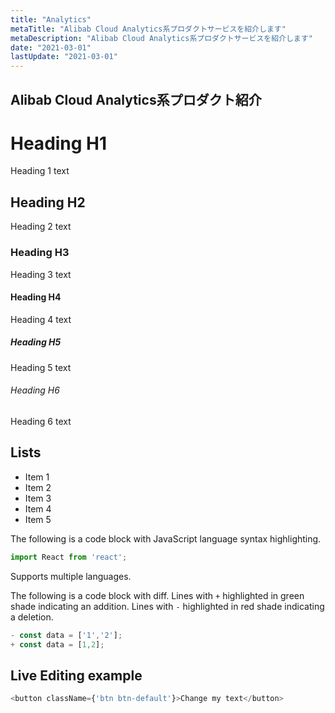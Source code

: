 ```yaml
---
title: "Analytics"
metaTitle: "Alibab Cloud Analytics系プロダクトサービスを紹介します"
metaDescription: "Alibab Cloud Analytics系プロダクトサービスを紹介します"
date: "2021-03-01"
lastUpdate: "2021-03-01"
---
```


## Alibab Cloud Analytics系プロダクト紹介


# Heading H1
Heading 1 text

## Heading H2
Heading 2 text

### Heading H3
Heading 3 text

#### Heading H4
Heading 4 text

##### Heading H5
Heading 5 text

###### Heading H6
Heading 6 text

## Lists
- Item 1
- Item 2
- Item 3
- Item 4
- Item 5

The following is a code block with JavaScript language syntax highlighting.

```javascript
import React from 'react';
```

Supports multiple languages.

The following is a code block with diff. Lines with `+` highlighted in green shade indicating an addition. Lines with `-` highlighted in red shade indicating a deletion.

```javascript
- const data = ['1','2'];
+ const data = [1,2];
```

## Live Editing example

```javascript react-live=true
<button className={'btn btn-default'}>Change my text</button>
```
